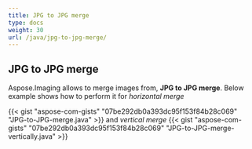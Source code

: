 ```yaml
---
title: JPG to JPG merge
type: docs
weight: 30
url: /java/jpg-to-jpg-merge/
---
```

## **JPG to JPG merge**
Aspose.Imaging allows to merge images from, **JPG to JPG merge**. Below example shows how to perform it for *horizontal merge*

{{< gist "aspose-com-gists" "07be292db0a393dc95f153f84b28c069" "JPG-to-JPG-merge.java" >}}
and *vertical merge*
{{< gist "aspose-com-gists" "07be292db0a393dc95f153f84b28c069" "JPG-to-JPG-merge-vertically.java" >}}